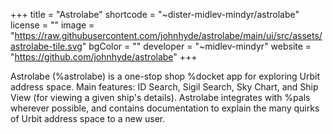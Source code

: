 +++
title = "Astrolabe"
shortcode = "~dister-midlev-mindyr/astrolabe"
license = ""
image = "https://raw.githubusercontent.com/johnhyde/astrolabe/main/ui/src/assets/astrolabe-tile.svg"
bgColor = ""
developer = "~midlev-mindyr"
website = "https://github.com/johnhyde/astrolabe"
+++

Astrolabe (%astrolabe) is a one-stop shop %docket app for exploring Urbit address space. Main features: ID Search, Sigil Search, Sky Chart, and Ship View (for viewing a given ship's details). Astrolabe integrates with %pals wherever possible, and contains documentation to explain the many quirks of Urbit address space to a new user.
